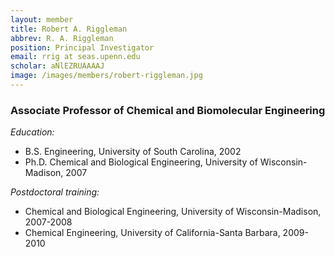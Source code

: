 ```yaml
---
layout: member
title: Robert A. Riggleman
abbrev: R. A. Riggleman
position: Principal Investigator
email: rrig at seas.upenn.edu
scholar: aNlEZRUAAAAJ
image: /images/members/robert-riggleman.jpg
---
```


### Associate Professor of Chemical and Biomolecular Engineering

<div class="bigspacer"></div>

*Education:*

- B.S. Engineering, University of South Carolina, 2002  
- Ph.D. Chemical and Biological Engineering, University of Wisconsin-Madison, 2007

*Postdoctoral training:*

- Chemical and Biological Engineering, University of Wisconsin-Madison, 2007-2008  
- Chemical Engineering, University of California-Santa Barbara, 2009-2010
